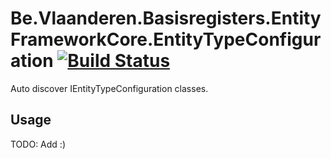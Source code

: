 # Be.Vlaanderen.Basisregisters.EntityFrameworkCore.EntityTypeConfiguration [![Build Status](https://github.com/Informatievlaanderen/ef-entity-configuration/workflows/CI/badge.svg)](https://github.com/Informatievlaanderen/ef-entity-configuration/actions)

Auto discover IEntityTypeConfiguration classes.

## Usage

TODO: Add :)
